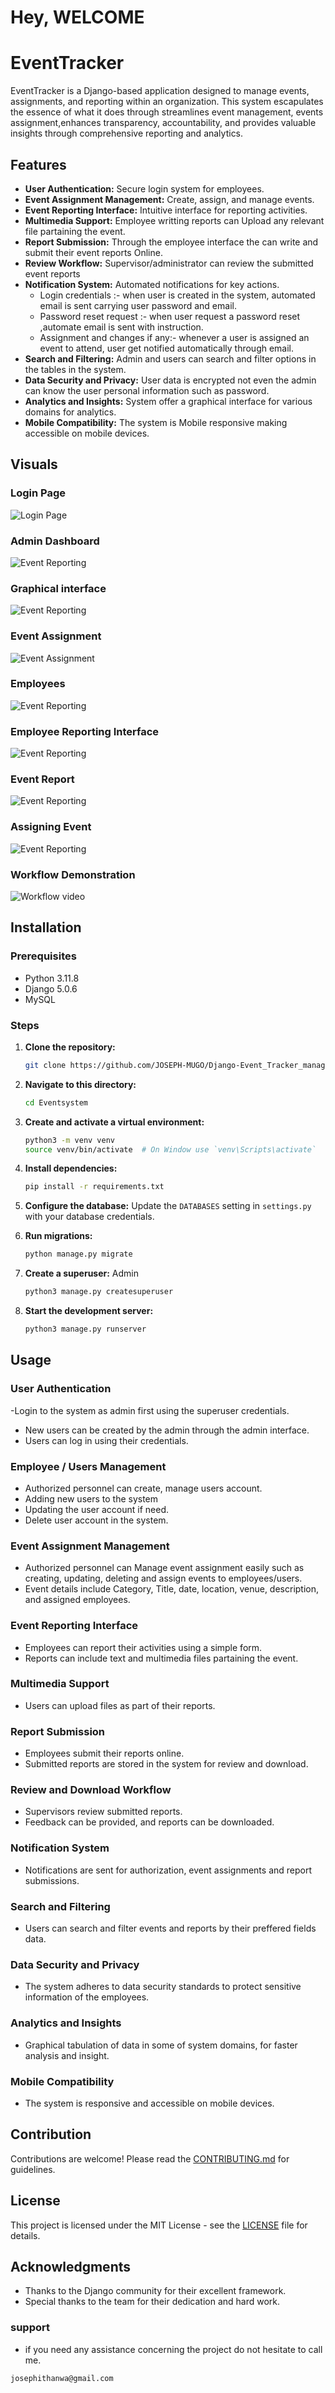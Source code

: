 # Hey, WELCOME
# EventTracker

EventTracker is a Django-based application designed to manage events, assignments, and reporting within an organization. This system escapulates the essence of what it does through streamlines event management, events assignment,enhances transparency, accountability, and provides valuable insights through comprehensive reporting and analytics.

## Features

- **User Authentication:** Secure login system for employees.
- **Event Assignment Management:** Create, assign, and manage events.
- **Event Reporting Interface:** Intuitive interface for reporting activities.
- **Multimedia Support:** Employee writting reports can Upload any relevant file partaining the event. 
- **Report Submission:** Through the employee interface the can write and submit their event reports Online.
- **Review Workflow:** Supervisor/administrator can review the submitted event reports
- **Notification System:** Automated notifications for key actions.
  - Login credentials :- when user is created in the system, automated email is sent carrying user password and email.
  - Password reset request :- when user request a password reset ,automate email is sent with instruction.
  - Assignment and changes if any:- whenever a user is assigned an event to attend, user get notified automatically through email.
- **Search and Filtering:** Admin and users can search  and filter options in the tables in the system.
- **Data Security and Privacy:** User data is encrypted not even the admin can know the user personal information such as password.
- **Analytics and Insights:** System offer a graphical interface for various domains for analytics.
- **Mobile Compatibility:** The system is Mobile responsive making accessible on mobile devices.


## Visuals

### Login Page
![Login Page](Eventsystem/EventTracker/static/images/login.png)
### Admin Dashboard
![Event Reporting](Eventsystem/EventTracker/static/images/dash.png)
### Graphical interface
![Event Reporting](Eventsystem/EventTracker/static/images/dash1.png)
### Event Assignment
![Event Assignment](Eventsystem/EventTracker/static/images/event.png)
### Employees
![Event Reporting](Eventsystem/EventTracker/static/images/employee.png)
### Employee Reporting Interface
![Event Reporting](Eventsystem/EventTracker/static/images/wr.png)
### Event Report
![Event Reporting](Eventsystem/EventTracker/static/images/report.png)
### Assigning Event
![Event Reporting](Eventsystem/EventTracker/static/images/assign.png)

### Workflow Demonstration
![Workflow video](Eventsystem/EventTracker/static/images/system.gif)

## Installation

### Prerequisites

- Python 3.11.8
- Django 5.0.6
- MySQL 

### Steps

1. **Clone the repository:**

    ```bash
    git clone https://github.com/JOSEPH-MUGO/Django-Event_Tracker_management-system.git
    ```
2. **Navigate to this directory:**
    ```bash 
    cd Eventsystem
    ```

3. **Create and activate a virtual environment:**

    ```bash
    python3 -m venv venv
    source venv/bin/activate  # On Window use `venv\Scripts\activate`
    ```
   

4. **Install dependencies:**

    ```bash
    pip install -r requirements.txt
    ```

5. **Configure the database:**
   Update the `DATABASES` setting in `settings.py` with your database credentials.

6. **Run migrations:**

    ```bash
    python manage.py migrate
    ```

7. **Create a superuser:**
 Admin
    ```bash
    python3 manage.py createsuperuser
    ```

8. **Start the development server:**

    ```bash
    python3 manage.py runserver
    ```

## Usage

### User Authentication
-Login to the system as admin first using the superuser credentials.
- New users can be created by the admin through the admin interface.
- Users can log in using their credentials.
### Employee / Users Management
- Authorized personnel can create, manage users account.
- Adding new users to the system
- Updating the user account if need.
- Delete user account in the system.
### Event Assignment Management

- Authorized personnel can Manage event assignment easily such as creating, updating, deleting and assign events to employees/users.
- Event details include Category, Title, date, location, venue, description, and assigned employees.

### Event Reporting Interface

- Employees can report their activities using a simple form.
- Reports can include text and multimedia files partaining the event.

### Multimedia Support

- Users can upload files as part of their reports.

### Report Submission

- Employees submit their reports online.
- Submitted reports are stored in the system for review and download.

### Review and Download Workflow

- Supervisors review submitted reports.
- Feedback can be provided, and reports can be downloaded.

### Notification System

- Notifications are sent for authorization, event assignments and report submissions.

### Search and Filtering

- Users can search and filter events and reports by their preffered fields data.

### Data Security and Privacy

- The system adheres to data security standards to protect sensitive information of the employees.

### Analytics and Insights

- Graphical tabulation of data in some of system domains, for faster analysis and insight.

### Mobile Compatibility

- The system is responsive and accessible on mobile devices.



## Contribution

Contributions are welcome! Please read the [CONTRIBUTING.md](CONTRIBUTING.md) for guidelines.

## License

This project is licensed under the MIT License - see the [LICENSE](LICENSE) file for details.

## Acknowledgments

- Thanks to the Django community for their excellent framework.
- Special thanks to the team for their dedication and hard work.
### support
- if you need any assistance concerning the project do not hesitate to call me.
```email
josephithanwa@gmail.com
```